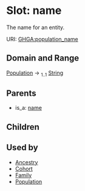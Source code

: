 
# Slot: name


The name for an entity.

URI: [GHGA:population_name](https://w3id.org/GHGA/population_name)


## Domain and Range

[Population](Population.md) &#8594;  <sub>1..1</sub> [String](types/String.md)

## Parents

 *  is_a: [name](name.md)

## Children


## Used by

 * [Ancestry](Ancestry.md)
 * [Cohort](Cohort.md)
 * [Family](Family.md)
 * [Population](Population.md)

